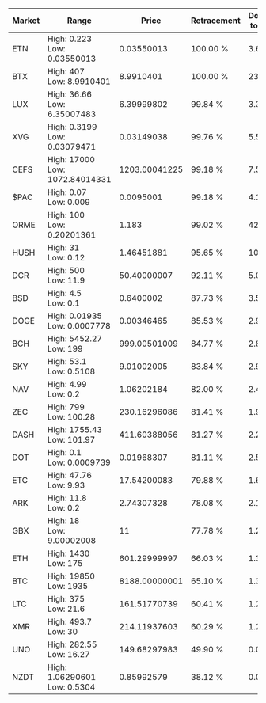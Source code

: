 | Market | Range | Price| Retracement | Doubles to 50% |
| --- | --- | --- | --- | --- |
| ETN | High: 0.223<br />Low: 0.03550013 | 0.03550013 | 100.00 % | 3.64 |
| BTX | High: 407<br />Low: 8.9910401 | 8.9910401 | 100.00 % | 23.13 |
| LUX | High: 36.66<br />Low: 6.35007483 | 6.39999802 | 99.84 % | 3.36 |
| XVG | High: 0.3199<br />Low: 0.03079471 | 0.03149038 | 99.76 % | 5.57 |
| CEFS | High: 17000<br />Low: 1072.84014331 | 1203.00041225 | 99.18 % | 7.51 |
| $PAC | High: 0.07<br />Low: 0.009 | 0.0095001 | 99.18 % | 4.16 |
| ORME | High: 100<br />Low: 0.20201361 | 1.183 | 99.02 % | 42.35 |
| HUSH | High: 31<br />Low: 0.12 | 1.46451881 | 95.65 % | 10.62 |
| DCR | High: 500<br />Low: 11.9 | 50.40000007 | 92.11 % | 5.08 |
| BSD | High: 4.5<br />Low: 0.1 | 0.6400002 | 87.73 % | 3.59 |
| DOGE | High: 0.01935<br />Low: 0.0007778 | 0.00346465 | 85.53 % | 2.90 |
| BCH | High: 5452.27<br />Low: 199 | 999.00501009 | 84.77 % | 2.83 |
| SKY | High: 53.1<br />Low: 0.5108 | 9.01002005 | 83.84 % | 2.98 |
| NAV | High: 4.99<br />Low: 0.2 | 1.06202184 | 82.00 % | 2.44 |
| ZEC | High: 799<br />Low: 100.28 | 230.16296086 | 81.41 % | 1.95 |
| DASH | High: 1755.43<br />Low: 101.97 | 411.60388056 | 81.27 % | 2.26 |
| DOT | High: 0.1<br />Low: 0.0009739 | 0.01968307 | 81.11 % | 2.56 |
| ETC | High: 47.76<br />Low: 9.93 | 17.54200083 | 79.88 % | 1.64 |
| ARK | High: 11.8<br />Low: 0.2 | 2.74307328 | 78.08 % | 2.19 |
| GBX | High: 18<br />Low: 9.00002008 | 11 | 77.78 % | 1.23 |
| ETH | High: 1430<br />Low: 175 | 601.29999997 | 66.03 % | 1.33 |
| BTC | High: 19850<br />Low: 1935 | 8188.00000001 | 65.10 % | 1.33 |
| LTC | High: 375<br />Low: 21.6 | 161.51770739 | 60.41 % | 1.23 |
| XMR | High: 493.7<br />Low: 30 | 214.11937603 | 60.29 % | 1.22 |
| UNO | High: 282.55<br />Low: 16.27 | 149.68297983 | 49.90 % | 0.00 |
| NZDT | High: 1.06290601<br />Low: 0.5304 | 0.85992579 | 38.12 % | 0.00 |
